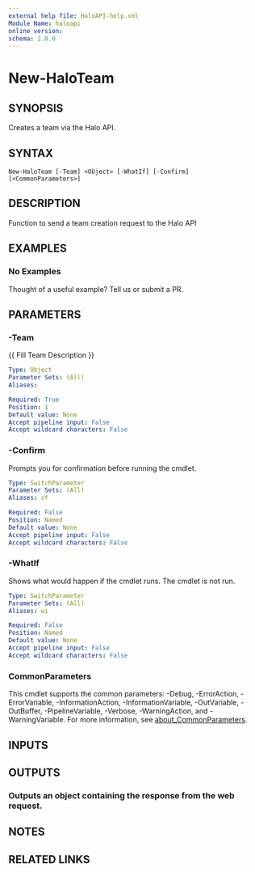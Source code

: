 ```yaml
---
external help file: HaloAPI-help.xml
Module Name: haloapi
online version:
schema: 2.0.0
---
```


# New-HaloTeam

## SYNOPSIS
Creates a team via the Halo API.

## SYNTAX

```
New-HaloTeam [-Team] <Object> [-WhatIf] [-Confirm] [<CommonParameters>]
```

## DESCRIPTION
Function to send a team creation request to the Halo API

## EXAMPLES

### No Examples

Thought of a useful example? Tell us or submit a PR.

## PARAMETERS

### -Team
{{ Fill Team Description }}

```yaml
Type: Object
Parameter Sets: (All)
Aliases:

Required: True
Position: 1
Default value: None
Accept pipeline input: False
Accept wildcard characters: False
```

### -Confirm
Prompts you for confirmation before running the cmdlet.

```yaml
Type: SwitchParameter
Parameter Sets: (All)
Aliases: cf

Required: False
Position: Named
Default value: None
Accept pipeline input: False
Accept wildcard characters: False
```

### -WhatIf
Shows what would happen if the cmdlet runs. The cmdlet is not run.

```yaml
Type: SwitchParameter
Parameter Sets: (All)
Aliases: wi

Required: False
Position: Named
Default value: None
Accept pipeline input: False
Accept wildcard characters: False
```

### CommonParameters
This cmdlet supports the common parameters: -Debug, -ErrorAction, -ErrorVariable, -InformationAction, -InformationVariable, -OutVariable, -OutBuffer, -PipelineVariable, -Verbose, -WarningAction, and -WarningVariable. For more information, see [about_CommonParameters](http://go.microsoft.com/fwlink/?LinkID=113216).

## INPUTS

## OUTPUTS

### Outputs an object containing the response from the web request.
## NOTES

## RELATED LINKS
